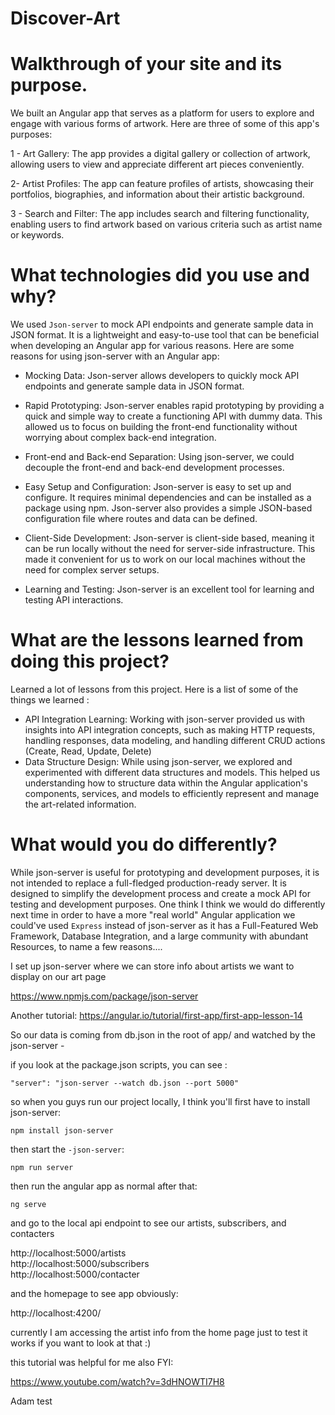 # Discover-Art

# Walkthrough of your site and its purpose.

We built an Angular app that serves as a platform for users to explore and engage with various forms of artwork. Here are three of some of this app's purposes:

1 - Art Gallery: The app provides a digital gallery or collection of artwork, allowing users to view and appreciate different art pieces conveniently.

2- Artist Profiles: The app can feature profiles of artists, showcasing their portfolios, biographies, and information about their artistic background.

3 - Search and Filter: The app includes search and filtering functionality, enabling users to find artwork based on various criteria such as artist name or keywords.

# What technologies did you use and why?

We used `Json-server` to mock API endpoints and generate sample data in JSON format. It is a lightweight and easy-to-use tool that can be beneficial when developing an Angular app for various reasons. Here are some reasons for using json-server with an Angular app:

- Mocking Data: Json-server allows developers to quickly mock API endpoints and generate sample data in JSON format. 

- Rapid Prototyping: Json-server enables rapid prototyping by providing a quick and simple way to create a functioning API with dummy data. This allowed us to focus on building the front-end functionality without worrying about complex back-end integration.

- Front-end and Back-end Separation: Using json-server, we could decouple the front-end and back-end development processes.

- Easy Setup and Configuration: Json-server is easy to set up and configure. It requires minimal dependencies and can be installed as a package using npm. Json-server also provides a simple JSON-based configuration file where routes and data can be defined.

- Client-Side Development: Json-server is client-side based, meaning it can be run locally without the need for server-side infrastructure. This made it convenient for us to work on our local machines without the need for complex server setups.

- Learning and Testing: Json-server is an excellent tool for learning and testing API interactions.

# What are the lessons learned from doing this project?

Learned a lot of lessons from this project. Here is a list of some of the things we learned : 

- API Integration Learning: Working with json-server provided us with insights into API integration concepts, such as making HTTP requests, handling responses, data modeling, and handling different CRUD actions (Create, Read, Update, Delete)
- Data Structure Design: While using json-server, we explored and experimented with different data structures and models. This helped us understanding how to structure data within the Angular application's components, services, and models to efficiently represent and manage the art-related information.

# What would you do differently?

While json-server is useful for prototyping and development purposes, it is not intended to replace a full-fledged production-ready server. It is designed to simplify the development process and create a mock API for testing and development purposes. One think I think we would do differently next time in order to  have a more "real world" Angular application we could've used `Express` instead of json-server as it has a Full-Featured Web Framework, Database Integration, and a large community with abundant Resources, to name a few reasons.... 








I set up json-server where we can store info about artists we want to display on our art page

https://www.npmjs.com/package/json-server

Another tutorial: https://angular.io/tutorial/first-app/first-app-lesson-14

So our data is coming from db.json in the root of app/ and watched by the json-server - 

if you look at the package.json scripts, you can see :

`"server": "json-server --watch db.json --port 5000"`

so when you guys run our project locally, I think you'll first have to install json-server:

`npm install json-server`

then start the `-json-server`:

`npm run server`

then run the angular app as normal after that:

`ng serve`

and go to the local api endpoint to see our artists, subscribers, and contacters

http://localhost:5000/artists <br />
http://localhost:5000/subscribers <br />
http://localhost:5000/contacter

and the homepage to see app obviously:

http://localhost:4200/


currently I am accessing the artist info from the home page just to test it works if you want to look at that :) 


this tutorial was helpful for me also FYI: 

https://www.youtube.com/watch?v=3dHNOWTI7H8

Adam test
